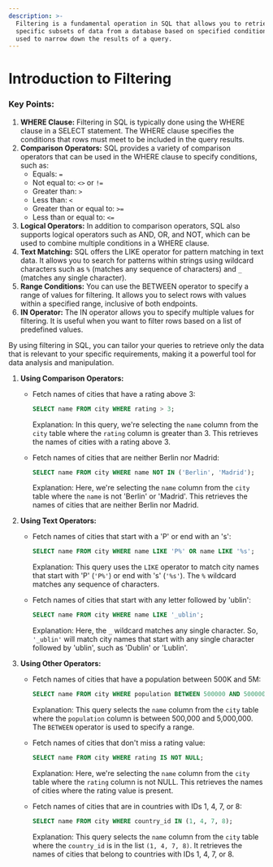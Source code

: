 ```yaml
---
description: >-
  Filtering is a fundamental operation in SQL that allows you to retrieve
  specific subsets of data from a database based on specified conditions. It is
  used to narrow down the results of a query.
---
```


# Introduction to Filtering

### Key Points:

1. **WHERE Clause:** Filtering in SQL is typically done using the WHERE clause in a SELECT statement. The WHERE clause specifies the conditions that rows must meet to be included in the query results.
2. **Comparison Operators:** SQL provides a variety of comparison operators that can be used in the WHERE clause to specify conditions, such as:
   * Equals: `=`
   * Not equal to: `<>` or `!=`
   * Greater than: `>`
   * Less than: `<`
   * Greater than or equal to: `>=`
   * Less than or equal to: `<=`
3. **Logical Operators:** In addition to comparison operators, SQL also supports logical operators such as AND, OR, and NOT, which can be used to combine multiple conditions in a WHERE clause.
4. **Text Matching:** SQL offers the LIKE operator for pattern matching in text data. It allows you to search for patterns within strings using wildcard characters such as `%` (matches any sequence of characters) and `_` (matches any single character).
5. **Range Conditions:** You can use the BETWEEN operator to specify a range of values for filtering. It allows you to select rows with values within a specified range, inclusive of both endpoints.
6. **IN Operator:** The IN operator allows you to specify multiple values for filtering. It is useful when you want to filter rows based on a list of predefined values.

By using filtering in SQL, you can tailor your queries to retrieve only the data that is relevant to your specific requirements, making it a powerful tool for data analysis and manipulation.

1. **Using Comparison Operators:**
   *   Fetch names of cities that have a rating above 3:

       ```sql
       SELECT name FROM city WHERE rating > 3;
       ```

       Explanation: In this query, we're selecting the `name` column from the `city` table where the `rating` column is greater than 3. This retrieves the names of cities with a rating above 3.
   *   Fetch names of cities that are neither Berlin nor Madrid:

       ```sql
       SELECT name FROM city WHERE name NOT IN ('Berlin', 'Madrid');
       ```

       Explanation: Here, we're selecting the `name` column from the `city` table where the `name` is not 'Berlin' or 'Madrid'. This retrieves the names of cities that are neither Berlin nor Madrid.
2. **Using Text Operators:**
   *   Fetch names of cities that start with a 'P' or end with an 's':

       ```sql
       SELECT name FROM city WHERE name LIKE 'P%' OR name LIKE '%s';
       ```

       Explanation: This query uses the `LIKE` operator to match city names that start with 'P' (`'P%'`) or end with 's' (`'%s'`). The `%` wildcard matches any sequence of characters.
   *   Fetch names of cities that start with any letter followed by 'ublin':

       ```sql
       SELECT name FROM city WHERE name LIKE '_ublin';
       ```

       Explanation: Here, the `_` wildcard matches any single character. So, `'_ublin'` will match city names that start with any single character followed by 'ublin', such as 'Dublin' or 'Lublin'.
3. **Using Other Operators:**
   *   Fetch names of cities that have a population between 500K and 5M:

       ```sql
       SELECT name FROM city WHERE population BETWEEN 500000 AND 5000000;
       ```

       Explanation: This query selects the `name` column from the `city` table where the `population` column is between 500,000 and 5,000,000. The `BETWEEN` operator is used to specify a range.
   *   Fetch names of cities that don't miss a rating value:

       ```sql
       SELECT name FROM city WHERE rating IS NOT NULL;
       ```

       Explanation: Here, we're selecting the `name` column from the `city` table where the `rating` column is not NULL. This retrieves the names of cities where the rating value is present.
   *   Fetch names of cities that are in countries with IDs 1, 4, 7, or 8:

       ```sql
       SELECT name FROM city WHERE country_id IN (1, 4, 7, 8);
       ```

       Explanation: This query selects the `name` column from the `city` table where the `country_id` is in the list `(1, 4, 7, 8)`. It retrieves the names of cities that belong to countries with IDs 1, 4, 7, or 8.
